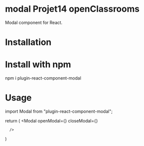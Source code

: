 # modal Projet14 openClassrooms

Modal component for React.

# Installation

# Install with npm
npm i plugin-react-component-modal


# Usage

import Modal from "plugin-react-component-modal";

return (
  <Modal
        openModal={}
        closeModal={}
    
      />
)
